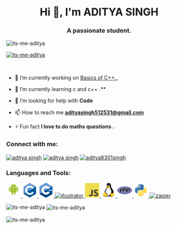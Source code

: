 <h1 align="center">Hi 👋, I'm ADITYA SINGH</h1>
<h3 align="center">A passionate student.</h3>

<p align="left"> <img src="https://komarev.com/ghpvc/?username=its-me-aditya&label=Profile%20views&color=0e75b6&style=flat" alt="its-me-aditya" /> </p>

<p align="left"> <a href="https://github.com/ryo-ma/github-profile-trophy"><img src="https://github-profile-trophy.vercel.app/?username=its-me-aditya" alt="its-me-aditya" /></a> </p>

<p align="left"> <a href="https://twitter.com/" target="blank"><img src="https://img.shields.io/twitter/follow/?logo=twitter&style=for-the-badge" alt="" /></a> </p>

- 🔭 I’m currently working on [Basics of C++..](https://www.codingninjas.com/)

- 🌱 I’m currently learning   c and c++ .**

- 🤝 I’m looking for help with **Code**

- 📫 How to reach me **adityasingh512531@gmail.com**

- ⚡ Fun fact **I love to do maths questions .**

<h3 align="left">Connect with me:</h3>
<p align="left">
<a href="https://linkedin.com/in/aditya singh" target="blank"><img align="center" src="https://raw.githubusercontent.com/rahuldkjain/github-profile-readme-generator/master/src/images/icons/Social/linked-in-alt.svg" alt="aditya singh" height="30" width="40" /></a>
<a href="https://fb.com/aditya singh" target="blank"><img align="center" src="https://raw.githubusercontent.com/rahuldkjain/github-profile-readme-generator/master/src/images/icons/Social/facebook.svg" alt="aditya singh" height="30" width="40" /></a>
<a href="https://instagram.com/aditya8301singh" target="blank"><img align="center" src="https://raw.githubusercontent.com/rahuldkjain/github-profile-readme-generator/master/src/images/icons/Social/instagram.svg" alt="aditya8301singh" height="30" width="40" /></a>
</p>

<h3 align="left">Languages and Tools:</h3>
<p align="left"> <a href="https://developer.android.com" target="_blank" rel="noreferrer"> <img src="https://raw.githubusercontent.com/devicons/devicon/master/icons/android/android-original-wordmark.svg" alt="android" width="40" height="40"/> </a> <a href="https://www.cprogramming.com/" target="_blank" rel="noreferrer"> <img src="https://raw.githubusercontent.com/devicons/devicon/master/icons/c/c-original.svg" alt="c" width="40" height="40"/> </a> <a href="https://www.w3schools.com/cpp/" target="_blank" rel="noreferrer"> <img src="https://raw.githubusercontent.com/devicons/devicon/master/icons/cplusplus/cplusplus-original.svg" alt="cplusplus" width="40" height="40"/> </a> <a href="https://www.adobe.com/in/products/illustrator.html" target="_blank" rel="noreferrer"> <img src="https://www.vectorlogo.zone/logos/adobe_illustrator/adobe_illustrator-icon.svg" alt="illustrator" width="40" height="40"/> </a> <a href="https://developer.mozilla.org/en-US/docs/Web/JavaScript" target="_blank" rel="noreferrer"> <img src="https://raw.githubusercontent.com/devicons/devicon/master/icons/javascript/javascript-original.svg" alt="javascript" width="40" height="40"/> </a> <a href="https://www.linux.org/" target="_blank" rel="noreferrer"> <img src="https://raw.githubusercontent.com/devicons/devicon/master/icons/linux/linux-original.svg" alt="linux" width="40" height="40"/> </a> <a href="https://www.php.net" target="_blank" rel="noreferrer"> <img src="https://raw.githubusercontent.com/devicons/devicon/master/icons/php/php-original.svg" alt="php" width="40" height="40"/> </a> <a href="https://www.python.org" target="_blank" rel="noreferrer"> <img src="https://raw.githubusercontent.com/devicons/devicon/master/icons/python/python-original.svg" alt="python" width="40" height="40"/> </a> <a href="https://zapier.com" target="_blank" rel="noreferrer"> <img src="https://www.vectorlogo.zone/logos/zapier/zapier-icon.svg" alt="zapier" width="40" height="40"/> </a> </p>

<p><img align="left" src="https://github-readme-stats.vercel.app/api/top-langs?username=its-me-aditya&show_icons=true&locale=en&layout=compact" alt="its-me-aditya" /></p>

<p>&nbsp;<img align="center" src="https://github-readme-stats.vercel.app/api?username=its-me-aditya&show_icons=true&locale=en" alt="its-me-aditya" /></p>

<p><img align="center" src="https://github-readme-streak-stats.herokuapp.com/?user=its-me-aditya&" alt="its-me-aditya" /></p>
